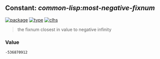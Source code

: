 ## Constant: ***common-lisp:most-negative-fixnum***
[![package](https://img.shields.io/badge/Package-COMMON--LISP-5f9ea0.svg?style=social&colorA=999999)](../) [![type](https://img.shields.io/badge/Type-Constant-5f9ea0.svg?style=social&colorA=999999)](../#constant) [![clhs](https://img.shields.io/badge/CLHS-MOST--NEGATIVE--FIXNUM-5f9ea0.svg?style=social&colorA=999999)](http://www.lispworks.com/documentation/HyperSpec/Body/v_most_p.htm) 

> the fixnum closest in value to negative infinity

### Value
```
-536870912
```
